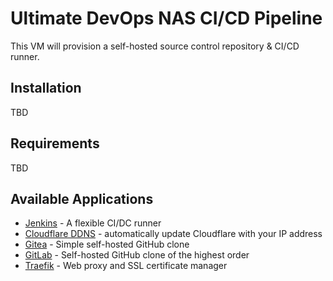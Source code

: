 # Ultimate DevOps NAS CI/CD Pipeline

This VM will provision a self-hosted source control repository & CI/CD runner.

## Installation

TBD

## Requirements

TBD

## Available Applications

* [Jenkins](https://jenkins.io/) - A flexible CI/DC runner
* [Cloudflare DDNS](https://hub.docker.com/r/joshuaavalon/cloudflare-ddns/) - automatically update Cloudflare with your IP address
* [Gitea](https://gitea.io/en-us/) - Simple self-hosted GitHub clone
* [GitLab](https://about.gitlab.com/features/) - Self-hosted GitHub clone of the highest order
* [Traefik](https://traefik.io/) - Web proxy and SSL certificate manager